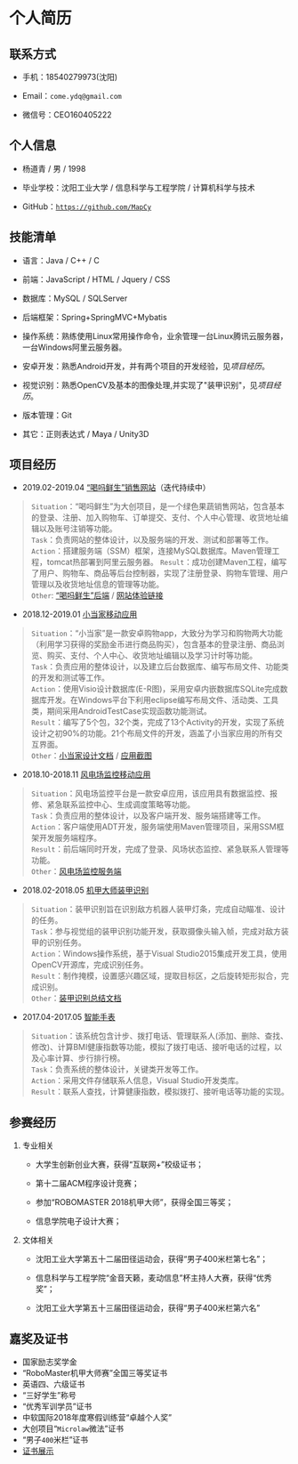 # 个人简历  

## 联系方式
* 手机：18540279973(沈阳)  

* Email：`come.ydq@gmail.com`  

* 微信号：CEO160405222  

## 个人信息
* 杨道青 / 男 / 1998  

* 毕业学校：沈阳工业大学 / 信息科学与工程学院 / 计算机科学与技术  

* GitHub：[`https://github.com/MapCy`](https://github.com/MapCy)  

## 技能清单
* 语言：Java / C++ / C  

* 前端：JavaScript / HTML / Jquery / CSS  

* 数据库：MySQL / SQLServer

* 后端框架：Spring+SpringMVC+Mybatis  

* 操作系统：熟练使用Linux常用操作命令，业余管理一台Linux腾讯云服务器，一台Windows阿里云服务器。  

* 安卓开发：熟悉Android开发，并有两个项目的开发经验，见*项目经历*。   

* 视觉识别：熟悉OpenCV及基本的图像处理,并实现了"装甲识别"，见*项目经历*。  

* 版本管理：Git  

* 其它：正则表达式 / Maya / Unity3D  

## 项目经历
* 2019.02-2019.04 [“喝吗鲜生”销售网站](https://github.com/MapCy/HeMa)（迭代持续中）
> `Situation`：“喝吗鲜生”为大创项目，是一个绿色果蔬销售网站，包含基本的登录、注册、加入购物车、订单提交、支付、个人中心管理、收货地址编辑以及账号注销等功能。  
> `Task`：负责网站的整体设计，以及服务端的开发、测试和部署等工作。  
> `Action`：搭建服务端（SSM）框架，连接MySQL数据库。Maven管理工程，tomcat热部署到阿里云服务器。
> `Result`：成功创建Maven工程，编写了用户、购物车、商品等后台控制器，实现了注册登录、购物车管理、用户管理以及收货地址信息的管理等功能。  
> `Other`: [“喝吗鲜生”后端](https://github.com/MapCy/HeMaServer) / [网站体验链接](http://47.94.198.96:8080/index.html)

* 2018.12-2019.01 [小当家移动应用](https://github.com/MapCy/PettyMan)
> `Situation`：“小当家”是一款安卓购物app，大致分为学习和购物两大功能（利用学习获得的奖励金币进行商品购买），包含基本的登录注册、商品浏览、购买、支付、个人中心、收货地址编辑以及学习计时等功能。  
> `Task`：负责应用的整体设计，以及建立后台数据库、编写布局文件、功能类的开发和测试等工作。  
> `Action`：使用Visio设计数据库(E-R图)，采用安卓内嵌数据库SQLite完成数据库开发。在Windows平台下利用eclipse编写布局文件、活动类、工具类，期间采用AndroidTestCase实现函数功能测试。  
> `Result`：编写了5个包，32个类，完成了13个Activity的开发，实现了系统设计之初90%的功能。21个布局文件的开发，涵盖了小当家应用的所有交互界面。  
> `Other`：[小当家设计文档](https://github.com/MapCy/summarydoc) / [应用截图](https://github.com/MapCy/PettyMan/blob/master/show_picture.md)

* 2018.10-2018.11 [风电场监控移动应用](https://github.com/MapCy/FanControll)
> `Situation`：风电场监控平台是一款安卓应用，该应用具有数据监控、报修、紧急联系监控中心、生成调度策略等功能。  
> `Task`：负责应用的整体设计，以及客户端开发、服务端搭建等工作。   
> `Action`：客户端使用ADT开发，服务端使用Maven管理项目，采用SSM框架开发服务端程序。  
> `Result`：前后端同时开发，完成了登录、风场状态监控、紧急联系人管理等功能。  
> `Other`：[风电场监控服务端](https://github.com/MapCy/FanControllServer)

* 2018.02-2018.05 [机甲大师装甲识别](https://github.com/MapCy/practice/tree/master/arromrDetect)
> `Situation`：装甲识别旨在识别敌方机器人装甲灯条，完成自动瞄准、设计的任务。    
> `Task`：参与视觉组的装甲识别功能开发，获取摄像头输入帧，完成对敌方装甲的识别任务。    
> `Action`：Windows操作系统，基于Visual Studio2015集成开发工具，使用OpenCV开源库，完成识别任务。    
> `Result`：制作掩模，设置感兴趣区域，提取目标区，之后旋转矩形拟合，完成识别。  
> `Other`：[装甲识别总结文档](https://github.com/MapCy/summarydoc)

* 2017.04-2017.05 [智能手表](https://github.com/MapCy/practice/tree/master/iwatchScreen)
> `Situation`：该系统包含计步、拨打电话、管理联系人(添加、删除、查找、修改)、计算BMI健康指数等功能，模拟了拨打电话、接听电话的过程，以及心率计算、步行排行榜。       
> `Task`：负责系统的整体设计，关键类开发等工作。        
> `Action`：采用文件存储联系人信息，Visual Studio开发类库。      
> `Result`：联系人查找，计算健康指数，模拟拨打、接听电话等功能的实现。

## 参赛经历
1. 专业相关
    - 大学生创新创业大赛，获得“互联网+”校级证书；
   
    - 第十二届ACM程序设计竞赛；
   
    - 参加“ROBOMASTER 2018机甲大师”，获得全国三等奖；

    - 信息学院电子设计大赛；

2. 文体相关
    - 沈阳工业大学第五十二届田径运动会，获得“男子400米栏第七名”；
  
    - 信息科学与工程学院“金音天籁，麦动信息”杯主持人大赛，获得“优秀奖”；
    
    - 沈阳工业大学第五十三届田径运动会，获得“男子400米栏第六名”

## 嘉奖及证书

* 国家励志奖学金
* “RoboMaster机甲大师赛”全国三等奖证书
* 英语四、六级证书
* “三好学生”称号
* “优秀军训学员”证书
* 中软国际2018年度寒假训练营“卓越个人奖”
* 大创项目“`Microlaw`微法”证书
* “男子`400`米栏”证书
* [证书展示](https://github.com/MapCy/resume/blob/master/award.jpg)


